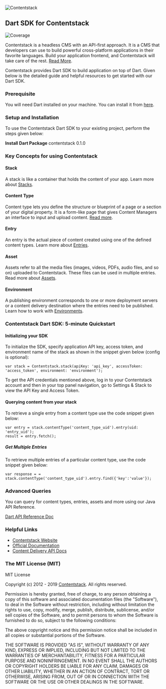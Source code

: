 ![Contentstack](https://www.contentstack.com/docs/static/images/contentstack.png)

## Dart SDK for Contentstack 

![Coverage](https://github.com/contentstack/contentstack-dart/master/coverage_badge.svg?sanitize=true)

Contentstack is a headless CMS with an API-first approach. It is a CMS that developers can use to build powerful cross-platform applications in their favorite languages. Build your application frontend, and Contentstack will take care of the rest. [Read More](https://www.contentstack.com/).  
  
Contentstack provides Dart SDK to build application on top of Dart. Given below is the detailed guide and helpful resources to get started with our Dart SDK.  
  
### Prerequisite  
  
You will need Dart installed on your machine. You can install it from [here](https://dart.dev/get-dart).  
  
### Setup and Installation  
  
To use the Contentstack Dart SDK to your existing project, perform the steps given below:  
  
**Install Dart Package** 
contentstack 0.1.0
  
### Key Concepts for using Contentstack  
  
#### Stack  
  
A stack is like a container that holds the content of your app. Learn more about [Stacks](https://www.contentstack.com/docs/guide/stack).  
  
#### Content Type  
  
Content type lets you define the structure or blueprint of a page or a section of your digital property. It is a form-like page that gives Content Managers an interface to input and upload content. [Read more](https://www.contentstack.com/docs/guide/content-types).  
  
#### Entry  
  
An entry is the actual piece of content created using one of the defined content types. Learn more about [Entries](https://www.contentstack.com/docs/guide/content-management#working-with-entries).  
  
#### Asset  
  
Assets refer to all the media files (images, videos, PDFs, audio files, and so on) uploaded to Contentstack. These files can be used in multiple entries. Read more about [Assets](https://www.contentstack.com/docs/guide/content-management#working-with-assets).  
  
#### Environment  
  
A publishing environment corresponds to one or more deployment servers or a content delivery destination where the entries need to be published. Learn how to work with [Environments](https://www.contentstack.com/docs/guide/environments).  
  
  
  
### Contentstack Dart SDK: 5-minute Quickstart  
  
#### Initializing your SDK  
  
To initialize the SDK, specify application  API key, access token, and environment name of the stack as shown in the snippet given below (config is optional):  

    var stack = Contentstack.stack(apiKey: 'api_key', accessToken: 'access_token', environment: 'environment');
 
To get the API credentials mentioned above, log in to your Contentstack account and then in your top panel navigation, go to Settings & Stack to view the API Key and Access Token.  
  
#### Querying content from your stack  
  
To retrieve a single entry from a content type use the code snippet given below:  
  
    var entry = stack.contentType('content_type_uid').entry(uid: 'entry_uid');  
    result = entry.fetch();
##### Get Multiple Entries  
  
To retrieve multiple entries of a particular content type, use the code snippet given below:  
  
	var response = = stack.contentType('content_type_uid').entry.find({'key':'value'});  
  
  
### Advanced Queries  
  
You can query for content types, entries, assets and more using our Java API Reference.  
  
[Dart API Reference Doc](https://www.contentstack.com/docs/platforms/dart/api-reference/)  
  
### Helpful Links  
  
- [Contentstack Website](https://www.contentstack.com)  
- [Official Documentation](https://contentstack.com/docs)  
- [Content Delivery API Docs](https://contentstack.com/docs/apis/content-delivery-api/)  
  
  
### The MIT License (MIT)  
    
MIT License

Copyright (c) 2012 - 2019 [Contentstack](https://www.contentstack.com/). All rights reserved.


Permission is hereby granted, free of charge, to any person obtaining a copy
of this software and associated documentation files (the "Software"), to deal
in the Software without restriction, including without limitation the rights
to use, copy, modify, merge, publish, distribute, sublicense, and/or sell
copies of the Software, and to permit persons to whom the Software is
furnished to do so, subject to the following conditions:

The above copyright notice and this permission notice shall be included in all
copies or substantial portions of the Software.

THE SOFTWARE IS PROVIDED "AS IS", WITHOUT WARRANTY OF ANY KIND, EXPRESS OR
IMPLIED, INCLUDING BUT NOT LIMITED TO THE WARRANTIES OF MERCHANTABILITY,
FITNESS FOR A PARTICULAR PURPOSE AND NONINFRINGEMENT. IN NO EVENT SHALL THE
AUTHORS OR COPYRIGHT HOLDERS BE LIABLE FOR ANY CLAIM, DAMAGES OR OTHER
LIABILITY, WHETHER IN AN ACTION OF CONTRACT, TORT OR OTHERWISE, ARISING FROM,
OUT OF OR IN CONNECTION WITH THE SOFTWARE OR THE USE OR OTHER DEALINGS IN THE
SOFTWARE.

